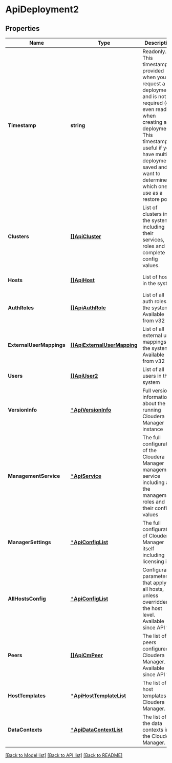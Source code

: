 # ApiDeployment2

## Properties
Name | Type | Description | Notes
------------ | ------------- | ------------- | -------------
**Timestamp** | **string** | Readonly. This timestamp is provided when you request a deployment and is not required (or even read) when creating a deployment. This timestamp is useful if you have multiple deployments saved and want to determine which one to use as a restore point. | [optional] [default to null]
**Clusters** | [**[]ApiCluster**](ApiCluster.md) | List of clusters in the system including their services, roles and complete config values. | [optional] [default to null]
**Hosts** | [**[]ApiHost**](ApiHost.md) | List of hosts in the system | [optional] [default to null]
**AuthRoles** | [**[]ApiAuthRole**](ApiAuthRole.md) | List of all auth roles in the system Available from v32 | [optional] [default to null]
**ExternalUserMappings** | [**[]ApiExternalUserMapping**](ApiExternalUserMapping.md) | List of all external user mappings in the system Available from v32 | [optional] [default to null]
**Users** | [**[]ApiUser2**](ApiUser2.md) | List of all users in the system | [optional] [default to null]
**VersionInfo** | [***ApiVersionInfo**](ApiVersionInfo.md) | Full version information about the running Cloudera Manager instance | [optional] [default to null]
**ManagementService** | [***ApiService**](ApiService.md) | The full configuration of the Cloudera Manager management service including all the management roles and their config values | [optional] [default to null]
**ManagerSettings** | [***ApiConfigList**](ApiConfigList.md) | The full configuration of Cloudera Manager itself including licensing info | [optional] [default to null]
**AllHostsConfig** | [***ApiConfigList**](ApiConfigList.md) | Configuration parameters that apply to all hosts, unless overridden at the host level. Available since API v3. | [optional] [default to null]
**Peers** | [**[]ApiCmPeer**](ApiCmPeer.md) | The list of peers configured in Cloudera Manager. Available since API v3. | [optional] [default to null]
**HostTemplates** | [***ApiHostTemplateList**](ApiHostTemplateList.md) | The list of all host templates in Cloudera Manager. | [optional] [default to null]
**DataContexts** | [***ApiDataContextList**](ApiDataContextList.md) | The list of all the data contexts in the Cloudera Manager. | [optional] [default to null]

[[Back to Model list]](../README.md#documentation-for-models) [[Back to API list]](../README.md#documentation-for-api-endpoints) [[Back to README]](../README.md)


